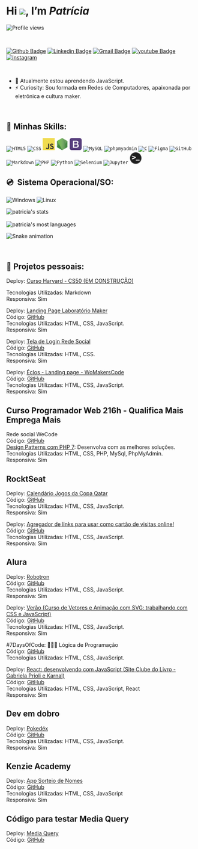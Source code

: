 <h1 align="left">Hi <img src="https://raw.githubusercontent.com/kaueMarques/kaueMarques/master/hi.gif" height="30px">, I’m <i>Patrícia</i> </h1>
<p align="left"> <img src="https://komarev.com/ghpvc/?username=patyfil&color=yellow" alt="Profile views" /> </p>

<br> 

[![Github Badge](https://img.shields.io/badge/-Github-FFF?style=flat-square&logo=Github&logoColor=black&link=https://github.com/patyfil)](https://github.com/patyfil)
[![Linkedin Badge](https://img.shields.io/badge/-LinkedIn-blue?style=flat-square&logo=Linkedin&logoColor=white&link=https://www.linkedin.com/in/patyfil/)](https://www.linkedin.com/in/patyfil/)
[![Gmail Badge](https://img.shields.io/badge/-Gmail-c14438?style=flat-square&logo=Gmail&logoColor=white&link=mailto:patyfil@gmail.com)](mailto:patyfil@gmail.com)
[![youtube Badge](https://img.shields.io/badge/-Youtube-white?style=flat-square&logo=Youtube&logoColor=red&link=https://bit.ly/laboratoriomaker)](https://bit.ly/laboratoriomaker)
[![instagram](https://img.shields.io/badge/-Instagram-white?style=flat-square&logo=Instagram&logoColor=05122A?&link=https://instagram.com/laboratorio.maker)](https://instagram.com/laboratorio.maker)


<br>  

- 🌱 Atualmente estou aprendendo JavaScript.  
- ⚡ Curiosity: Sou formada em Redes de Computadores, apaixonada por eletrônica e cultura maker.  

<br>  


## 🚀 Minhas Skills:  

<code><img height="32" src="https://www.vectorlogo.zone/logos/w3_html5/w3_html5-icon.svg" alt="HTML5"/></code>
<code><img height="32" src="https://www.vectorlogo.zone/logos/w3_css/w3_css-icon.svg" alt="CSS"/></code>
<code><img height="32" src="https://raw.githubusercontent.com/github/explore/80688e429a7d4ef2fca1e82350fe8e3517d3494d/topics/javascript/javascript.png" alt="Javascript"/></code>
<code><img height="32" src="https://raw.githubusercontent.com/github/explore/80688e429a7d4ef2fca1e82350fe8e3517d3494d/topics/nodejs/nodejs.png" alt="Nodejs"/></code>
<code><img height="32" src="https://raw.githubusercontent.com/github/explore/80688e429a7d4ef2fca1e82350fe8e3517d3494d/topics/bootstrap/bootstrap.png" alt="Bootstrap"/></code>
<code><img height="32" src="https://www.vectorlogo.zone/logos/mysql/mysql-ar21.svg" alt="MySQL"/></code>
<code><img height="32" src="https://www.vectorlogo.zone/logos/phpmyadmin/phpmyadmin-ar21.svg" alt="phpmyadmin"/></code> 
<code><img height="32" src="https://seeklogo.com/images/C/c-programming-language-logo-9B32D017B1-seeklogo.com.png" alt="C"/></code>
<code><img height="32" src="https://www.vectorlogo.zone/logos/figma/figma-icon.svg" alt="Figma"/></code>
<code><img height="32" src="https://www.vectorlogo.zone/logos/git-scm/git-scm-icon.svg" alt="GitHub"/></code>
<code><img height="32" src="https://www.vectorlogo.zone/logos/commonmark/commonmark-icon.svg" alt="Markdown"/></code>
<code><img height="32" src="https://www.svgrepo.com/show/349474/php.svg" alt="PHP"/></code>
<code><img height="32" src="https://www.vectorlogo.zone/logos/python/python-icon.svg" alt="Python"/></code>
<code><img height="32" src="https://github.com/gilbarbara/logos/blob/main/logos/selenium.svg" alt="Selenium"/></code>
<code><img height="32" src="https://www.svgrepo.com/show/353949/jupyter.svg" alt="Jupyter"/></code>
<code><img height="32" src="https://raw.githubusercontent.com/github/explore/80688e429a7d4ef2fca1e82350fe8e3517d3494d/topics/terminal/terminal.png" alt="Windows Terminal"/></code>

<!-- <code><img height="32" src="" alt="Redux"/></code> -->

## 💿 &nbsp;Sistema Operacional/SO:  
![Windows](https://img.shields.io/badge/-Windows-00ADEF?style=flat-square&logo=windows&logoColor=white)
![Linux](https://img.shields.io/badge/-Linux-16C60C?style=flat-square&logo=linux&logoColor=black)

<p align="left">
<img width="500em" src="https://github-readme-stats.vercel.app/api?username=patyfil&&show_icons=true&theme=radical&include_all_commits=true&count_private=true" alt="patricia's stats"/>  <br><br>
<img width="500em" src="https://github-readme-stats.vercel.app/api/top-langs/?username=patyfil&layout=compact&theme=radical" alt="patricia's most languages"/>  
</p>

![Snake animation](https://github.com/patyfil/patyfil/blob/output/github-contribution-grid-snake.svg)
  
  
<br>

## 🔭 Projetos pessoais:

Deploy: <a href="https://patyfil.github.io/cs50-cc50-harvard/" target="_blank">Curso Harvard - CS50 (EM CONSTRUÇÃO)</a>  
<!-- Código: [GitHub](https://github.com/patyfil/cs50-cc50-harvard) -->
Tecnologias Utilizadas: Markdown  
Responsiva: Sim  

Deploy: <a href="https://patyfil.github.io/laboratorio-maker/" target="_blank">Landing Page Laboratório Maker</a>   
Código: [GitHub](https://github.com/patyfil/laboratorio-maker)  
Tecnologias Utilizadas: HTML, CSS, JavaScript.  
Responsiva: Sim  

Deploy: <a href="https://patyfil.github.io/TelaLogin-RedeSocial-HTML-CSS/" target="_blank">Tela de Login Rede Social</a>  
Código: [GitHub](https://github.com/patyfil/TelaLogin-RedeSocial-HTML-CSS)  
Tecnologias Utilizadas: HTML, CSS.    
Responsiva: Sim  

Deploy: <a href="https://eclos.netlify.app/" target="_blank">Éclos - Landing page - WoMakersCode</a>  
Código: [GitHub](https://github.com/patyfil/site-eclos)  
Tecnologias Utilizadas: HTML, CSS, JavaScript.  
Responsiva: Sim  

## Curso Programador Web 216h - Qualifica Mais Emprega Mais

Rede social WeCode    
Código: [GitHub](https://github.com/patyfil/curso-php)  
[Design Patterns com PHP 7](https://github.com/patyfil/design-patterns-php7): Desenvolva com as melhores soluções.    
Tecnologias Utilizadas: HTML, CSS, PHP, MySql, PhpMyAdmin.  
Responsiva: Sim  

## RocktSeat

Deploy: <a href="https://nlw-copa-qatar-trilha-explorer-rocketseat.vercel.app/" target="_blank">Calendário Jogos da Copa Qatar</a>  
Código: [GitHub](https://github.com/patyfil/NLW-CopaQatar-Trilha-Explorer-Rocketseat)  
Tecnologias Utilizadas: HTML, CSS, JavaScript.  
Responsiva: Sim  

Deploy: <a href="https://patyfil.github.io/linkMeusProjetos/" target="_blank">Agregador de links para usar como cartão de visitas online!</a>  
Código: [GitHub](https://github.com/patyfil/linkMeusProjetos)  
Tecnologias Utilizadas: HTML, CSS, JavaScript.  
Responsiva: Sim 

## Alura

Deploy: <a href="https://javascript-robotron.vercel.app" target="_blank">Robotron</a>  
Código: [GitHub](https://github.com/patyfil/Alura-JavaScript-Robotron)  
Tecnologias Utilizadas: HTML, CSS, JavaScript.  
Responsiva: Sim 

Deploy: <a href="https://patyfil.github.io/svg-css-animacao/" target="_blank">Verão (Curso de Vetores e Animação com SVG: trabalhando com CSS e JavaScript)</a>  
Código: [GitHub](https://github.com/patyfil/svg-css-animacao)  
Tecnologias Utilizadas: HTML, CSS, JavaScript.  
Responsiva: Sim 

#7DaysOfCode: 👩🏽‍💻 Lógica de Programação  
Código: [GitHub](https://github.com/patyfil/7DaysOfCode-Alura-JavaScript)  
Tecnologias Utilizadas: HTML, CSS, JavaScript.  

Deploy: <a href="https://clube-do-livro-prioli-karnal.vercel.app/" target="_blank">React: desenvolvendo com JavaScript (Site Clube do Livro - Gabriela Prioli e Karnal)</a>  
Código: [GitHub](https://github.com/patyfil/clube-do-livro-prioli-karnal)   
Tecnologias Utilizadas: HTML, CSS, JavaScript, React  
Responsiva: Sim 

## Dev em dobro  
Deploy: <a href="https://patyfil.github.io/pokemon/" target="_blank">Pokedéx</a>  
Código: [GitHub](https://github.com/patyfil/pokemon)   
Tecnologias Utilizadas: HTML, CSS, JavaScript.  
Responsiva: Sim  

## Kenzie Academy  
Deploy: <a href="https://patyfil.github.io/app-sorteio-nomes/" target="_blank">App Sorteio de Nomes</a>  
Código: [GitHub](https://github.com/patyfil/app-sorteio-nomes)   
Tecnologias Utilizadas: HTML, CSS, JavaScript  
Responsiva: Sim  



<!-- Deploy: <a href="https://" target="_blank"></a>  
Código: [GitHub]()   
Tecnologias Utilizadas: HTML, CSS, JavaScript, Firebase  
Responsiva: Sim  -->



## Código para testar Media Query  
Deploy: <a href="https://patyfil.github.io/cod-para-testar-media-query/ " target="_blank">Media Query</a>  
Código: [GitHub](https://github.com/patyfil/cod-para-testar-media-query)  
